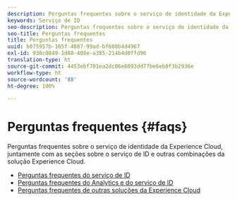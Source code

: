 ```yaml
---
description: Perguntas frequentes sobre o serviço de identidade da Experience Cloud, juntamente com as seções sobre o serviço de ID e outras combinações da solução Experience Cloud.
keywords: Serviço de ID
seo-description: Perguntas frequentes sobre o serviço de identidade da Experience Cloud, juntamente com as seções sobre o serviço de ID e outras combinações da solução Experience Cloud.
seo-title: Perguntas frequentes
title: Perguntas frequentes
uuid: b075957b-165f-4087-99ad-bf608b4d4967
exl-id: 930c0849-1d88-408e-a385-214b4d0ffd96
translation-type: ht
source-git-commit: 4453ebf701ea2dc06e6093dd77be6eb0f3b2936e
workflow-type: ht
source-wordcount: '88'
ht-degree: 100%

---
```


# Perguntas frequentes {#faqs}

Perguntas frequentes sobre o serviço de identidade da Experience Cloud, juntamente com as seções sobre o serviço de ID e outras combinações da solução Experience Cloud.

* [Perguntas frequentes do serviço de ID](faq.md)
* [Perguntas frequentes do Analytics e do serviço de ID](analytics-faq.md)
* [Perguntas frequentes de outras soluções da Experience Cloud](other-faq.md)
